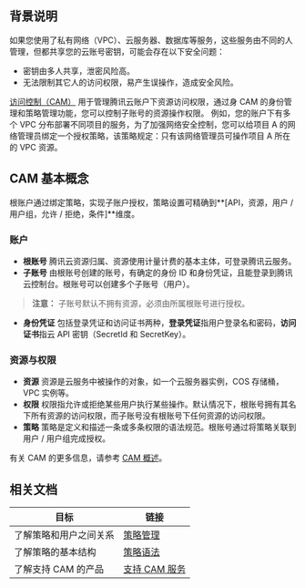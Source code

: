 ## 背景说明
如果您使用了私有网络（VPC）、云服务器、数据库等服务，这些服务由不同的人管理，但都共享您的云账号密钥，可能会存在以下安全问题：
- 密钥由多人共享，泄密风险高。
- 无法限制其它人的访问权限，易产生误操作，造成安全风险。

[访问控制（CAM）](https://cloud.tencent.com/document/product/378/8969) 用于管理腾讯云账户下资源访问权限，通过身 CAM 的身份管理和策略管理功能，您可以控制子账号的资源操作权限。
例如，您的账户下有多个 VPC 分布部署不同项目的服务，为了加强网络安全控制，您可以给项目 A 的网络管理员绑定一个授权策略，该策略规定：只有该网络管理员可操作项目 A 所在的 VPC 资源。

##  CAM 基本概念
根账户通过绑定策略，实现子账户授权，策略设置可精确到**[API，资源，用户 / 用户组，允许 / 拒绝，条件]**维度。
### 账户
- **根账号**
腾讯云资源归属、资源使用计量计费的基本主体，可登录腾讯云服务。
- **子账号**
由根账号创建的账号，有确定的身份 ID 和身份凭证，且能登录到腾讯云控制台。根账号可以创建多个子账号（用户）。
>**注意：**
>子账号默认不拥有资源，必须由所属根账号进行授权。

- **身份凭证**
包括登录凭证和访问证书两种，**登录凭证**指用户登录名和密码，**访问证书**指云 API 密钥（SecretId 和 SecretKey）。

### 资源与权限
- **资源**
资源是云服务中被操作的对象，如一个云服务器实例，COS 存储桶，VPC 实例等。
- **权限**
权限指允许或拒绝某些用户执行某些操作。默认情况下，根账号拥有其名下所有资源的访问权限，而子账号没有根账号下任何资源的访问权限。
- **策略**
策略是定义和描述一条或多条权限的语法规范。根账号通过将策略关联到用户 / 用户组完成授权。

有关 CAM 的更多信息，请参考 [CAM 概述](https://cloud.tencent.com/document/product/378/9028)。

##  相关文档
| 目标 | 链接 | 
|---------|---------|
|了解策略和用户之间关系|[策略管理](https://intl.cloud.tencent.com/document/product/598/10601)|
|了解策略的基本结构| [策略语法](https://intl.cloud.tencent.com/document/product/598/10603) | 
|了解支持 CAM 的产品|[支持 CAM 服务](https://cloud.tencent.com/document/product/378/9029)|
